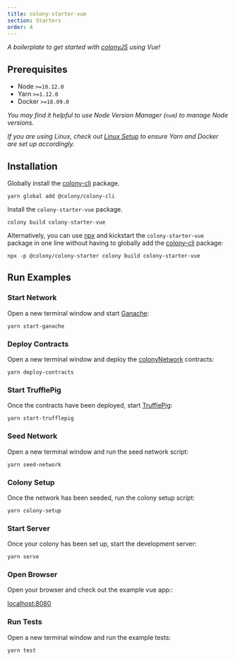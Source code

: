 ```yaml
---
title: colony-starter-vue
section: Starters
order: 4
---
```


_A boilerplate to get started with [colonyJS](https://github.com/JoinColony/colonyJS) using Vue!_

## Prerequisites

- Node `>=10.12.0`
- Yarn `>=1.12.0`
- Docker `>=18.09.0`

_You may find it helpful to use Node Version Manager (`nvm`) to manage Node versions._

_If you are using Linux, check out [Linux Setup](/docs-linux-setup/) to ensure Yarn and Docker are set up accordingly._

## Installation

Globally install the [colony-cli](/cli-colony-cli) package.

```
yarn global add @colony/colony-cli
```

Install the `colony-starter-vue` package.

```
colony build colony-starter-vue
```

Alternatively, you can use [npx](https://www.npmjs.com/package/npx) and kickstart the `colony-starter-vue` package in one line without having to globally add the [colony-cli](/cli-colony-cli) package:

```
npx -p @colony/colony-starter colony build colony-starter-vue
```

## Run Examples

### Start Network

Open a new terminal window and start [Ganache](https://github.com/trufflesuite/ganache-cli):

```
yarn start-ganache
```

### Deploy Contracts

Open a new terminal window and deploy the [colonyNetwork](https://github.com/JoinColony/colonyNetwork) contracts:

```
yarn deploy-contracts
```

### Start TrufflePig

Once the contracts have been deployed, start [TrufflePig](https://github.com/JoinColony/trufflepig):

```
yarn start-trufflepig
```

### Seed Network

Open a new terminal window and run the seed network script:

```
yarn seed-network
```

### Colony Setup

Once the network has been seeded, run the colony setup script:

```
yarn colony-setup
```

### Start Server

Once your colony has been set up, start the development server:

```
yarn serve
```

### Open Browser

Open your browser and check out the example vue app::

[localhost:8080](http://localhost:8080)

### Run Tests

Open a new terminal window and run the example tests:

```
yarn test
```
